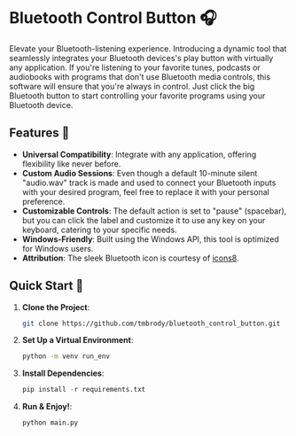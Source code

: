 
# Bluetooth Control Button 🎧

Elevate your Bluetooth-listening experience. Introducing a dynamic tool that seamlessly integrates your Bluetooth devices's play button with virtually any application. If you're listening to your favorite tunes, podcasts or audiobooks with programs that don't use Bluetooth media controls, this software will ensure that you're always in control. Just click the big Bluetooth button to start controlling your favorite programs using your Bluetooth device.

## Features 🌟
- **Universal Compatibility**: Integrate with any application, offering flexibility like never before.
- **Custom Audio Sessions**: Even though a default 10-minute silent "audio.wav" track is made and used to connect your Bluetooth inputs with your desired program, feel free to replace it with your personal preference.
- **Customizable Controls**: The default action is set to "pause" (spacebar), but you can click the label and customize it to use any key on your keyboard, catering to your specific needs.
- **Windows-Friendly**: Built using the Windows API, this tool is optimized for Windows users.
- **Attribution**: The sleek Bluetooth icon is courtesy of [icons8](https://icons8.com).

## Quick Start 🚀

1. **Clone the Project**:
    ```bash
    git clone https://github.com/tmbrody/bluetooth_control_button.git
    ```

2. **Set Up a Virtual Environment**:
    ```cmd
    python -m venv run_env
    ```

3. **Install Dependencies**:
    ```python
    pip install -r requirements.txt
    ```

4. **Run & Enjoy!**:
    ```python
    python main.py
    ```

